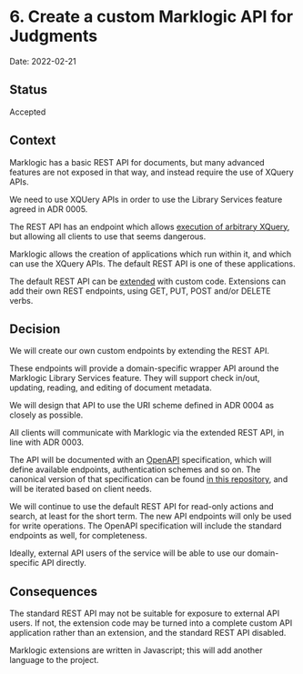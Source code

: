 # 6. Create a custom Marklogic API for Judgments

Date: 2022-02-21

## Status

Accepted

## Context

Marklogic has a basic REST API for documents, but many advanced features are not exposed in that way, and instead
require the use of XQuery APIs.

We need to use XQUery APIs in order to use the Library Services feature agreed in ADR 0005.

The REST API has an endpoint which allows [execution of arbitrary XQuery](https://docs.marklogic.com/guide/rest-dev/extensions#id_67576),
but allowing all clients to use that seems dangerous.

Marklogic allows the creation of applications which run within it, and which can use the XQuery APIs. The default
REST API is one of these applications.

The default REST API can be [extended](https://docs.marklogic.com/guide/rest-dev/extensions) with custom code. Extensions
can add their own REST endpoints, using GET, PUT, POST and/or DELETE verbs.

## Decision

We will create our own custom endpoints by extending the REST API.

These endpoints will provide a domain-specific wrapper API around the Marklogic Library Services feature. They will support check in/out,
updating, reading, and editing of document metadata.

We will design that API to use the URI scheme defined in ADR 0004 as closely as possible.

All clients will communicate with Marklogic via the extended REST API, in line with ADR 0003.

The API will be documented with an [OpenAPI](https://swagger.io/specification/) specification, which will define available endpoints, authentication schemes and so on. The canonical
version of that specification can be found [in this repository](../openapi/caselaw.yml), and will be iterated based on client needs.

We will continue to use the default REST API for read-only actions and search, at least for the short term. The new API endpoints will
only be used for write operations. The OpenAPI specification will include the standard endpoints as well, for completeness.

Ideally, external API users of the service will be able to use our domain-specific API directly.

## Consequences

The standard REST API may not be suitable for exposure to external API users. If not, the extension code may be turned into a complete
custom API application rather than an extension, and the standard REST API disabled.

Marklogic extensions are written in Javascript; this will add another language to the project.
